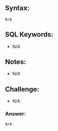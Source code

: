 ## Syntax:

```
N/A
```

## SQL Keywords:

- N/A

## Notes:

- N/A

## Challenge:

- N/A

### Answer:

```
N/A
```
